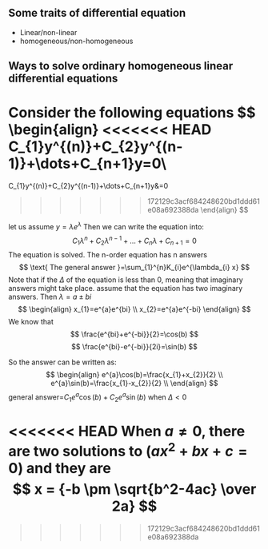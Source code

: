 ## Some traits of differential equation
- Linear/non-linear
- homogeneous/non-homogeneous
## Ways to solve ordinary homogeneous linear differential equations
Consider the following equations
$$
\begin{align}
<<<<<<< HEAD
 C_{1}y^{(n)}+C_{2}y^{(n-1)}+\dots+C_{n+1}y=0\\
=======
 C_{1}y^{(n)}+C_{2}y^{(n-1)}+\dots+C_{n+1}y&=0
>>>>>>> 172129c3acf684248620bd1ddd61e08a692388da
\end{align}
$$

let us assume $y=\lambda e^{\lambda}$
Then we can write the equation into:
$$
C_{1}\lambda^{n}+C_{2}\lambda^{n-1}+\dots+C_{n}\lambda+C_{n+1}=0
$$
The equation is solved.
The n-order equation has n answers
$$
\text{ The general answer }=\sum_{1}^{n}K_{i}e^{\lambda_{i} x}
$$
Note that if the $\Delta$ of the equation is less than 0, meaning that imaginary answers might take place.
assume that the equation has two imaginary answers.
Then $\lambda=a\pm bi$
$$
\begin{align}
x_{1}=e^{a}e^{bi} \\
x_{2}=e^{a}e^{-bi}
\end{align}
$$
We know that
$$
\frac{e^{bi}+e^{-bi}}{2}=\cos(b)
$$
$$
\frac{e^{bi}-e^{-bi}}{2i}=\sin(b)
$$

So the answer can be written as:
$$
\begin{align}
e^{a}\cos(b)=\frac{x_{1}+x_{2}}{2} \\
e^{a}\sin(b)=\frac{x_{1}-x_{2}}{2} \\
\end{align}
$$
general answer=$C_{1}e^{a}\cos(b)+C_{2}e^{a}\sin(b)$ when $\Delta<0$



<<<<<<< HEAD
 When $a \ne 0$, there are two solutions to $(ax^2 + bx + c = 0)$ and they are 
$$ x = {-b \pm \sqrt{b^2-4ac} \over 2a} $$
=======
 
>>>>>>> 172129c3acf684248620bd1ddd61e08a692388da
